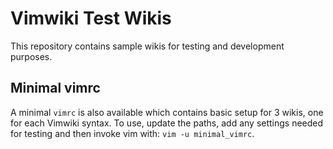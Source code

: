 # Vimwiki Test Wikis

This repository contains sample wikis for testing and development purposes.

## Minimal vimrc

A minimal `vimrc` is also available which contains basic setup for 3 wikis, one
for each Vimwiki syntax. To use, update the paths, add any settings needed for
testing and then invoke vim with: `vim -u minimal_vimrc`.
